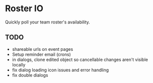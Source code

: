 Roster IO
========================

Quickly poll your team roster's availability.


## TODO

- shareable urls on event pages
- Setup reminder email (crons)
- in dialogs, clone edited object so cancellable changes aren't visible locally
- fix dialog loading icon issues and error handling
- fix double dialogs
